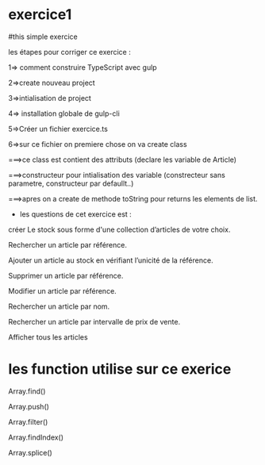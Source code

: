 # exercice1
#this simple exercice

les étapes pour corriger ce exercice :

1=> comment construire TypeScript avec gulp

2=>create nouveau project

3=>intialisation de project

4=> installation globale de gulp-cli

5=>Créer un fichier exercice.ts

6=>sur ce fichier on premiere chose on va create class 

===>ce class est contient des attributs (declare les variable de Article)

===>constructeur pour intialisation des variable (constrecteur sans parametre, constructeur par defaullt..)

===>apres on a create de methode toString pour returns les elements de list.


* les questions de cet exercice est :

<p>créer Le stock sous forme d'une collection d’articles de votre choix.</p>

<p>Rechercher un article par référence.</p>

<p>Ajouter un article au stock en vérifiant l’unicité de la référence.</p>

<p>Supprimer un article par référence.</p>

<p>Modifier un article par référence.</p>

<p>Rechercher un article par nom.</p>

<p>Rechercher un article par intervalle de prix de vente.</p>

<p>Afficher tous les articles</p>

<h1>les function utilise sur ce exerice</h1>

<p>Array.find()</p>

<p>Array.push()</p>

<p>Array.filter()</p>

<p>Array.findIndex()</p>

<p>Array.splice()</p>


